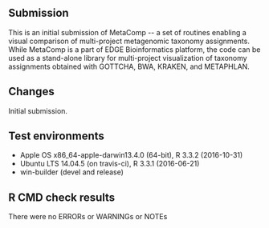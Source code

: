 ## Submission

This is an initial submission of MetaComp -- a set of routines enabling a visual comparison 
of multi-project metagenomic taxonomy assignments. While MetaComp is a part of EDGE Bioinformatics
platform, the code can be used as a stand-alone library for multi-project visualization of 
taxonomy assignments obtained with GOTTCHA, BWA, KRAKEN, and METAPHLAN.

## Changes

Initial submission.

## Test environments

* Apple OS x86_64-apple-darwin13.4.0 (64-bit), R 3.3.2 (2016-10-31)
* Ubuntu LTS 14.04.5 (on travis-ci), R 3.3.1 (2016-06-21)
* win-builder (devel and release)

## R CMD check results

There were no ERRORs or WARNINGs or NOTEs
